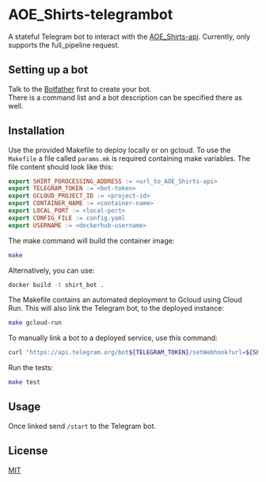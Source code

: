 # AOE_Shirts-telegrambot

A stateful Telegram bot to interact with the [AOE_Shirts-api](https://github.com/VincentSchmid/AOE_Shirts-api).
Currently, only supports the full_pipeline request.

## Setting up a bot
Talk to the [Botfather](https://telegram.me/BotFather) first to create your bot.  
There is a command list and a bot description can be specified there as well.

## Installation
Use the provided Makefile to deploy locally or on gcloud. 
To use the `Makefile` a file called `params.mk` is required containing make variables. The file content should look like this:  

```Makefile
export SHIRT_POROCESSING_ADDRESS := <url_to_AOE_Shirts-api>
export TELEGRAM_TOKEN := <bot-token>
export GCLOUD_PROJECT_ID := <project-id>
export CONTAINER_NAME := <container-name>
export LOCAL_PORT := <local-port>
export CONFIG_FILE := config.yaml
export USERNAME := <dockerhub-username>
``` 

The make command will build the container image:  

```bash
make
``` 

Alternatively, you can use:
```bash
docker build -t shirt_bot .
```

The Makefile contains an automated deployment to Gcloud using Cloud Run. This will also link the Telegram bot, to the deployed instance:
```bash
make gcloud-run
```

To manually link a bot to a deployed service, use this command:
```bash
curl "https://api.telegram.org/bot${TELEGRAM_TOKEN}/setWebhook?url=${SERVICE_URL}"
```

Run the tests:
```bash
make test
```

## Usage
Once linked send `/start` to the Telegram bot.

## License
[MIT](https://choosealicense.com/licenses/mit/)
